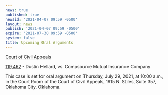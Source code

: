 ```yaml
---
news: true
published: true
newsid: '2021-04-07 09:59 -0500'
layout: news
publish: '2021-04-07 09:59 -0500'
expire: '2021-07-30 09:59 -0500'
system: false
title: Upcoming Oral Arguments
---
```

<u>Court of Civil Appeals</u>

[119,462](http://www.oscn.net/dockets/GetCaseInformation.aspx?db=appellate&number=119462) - Dustin Hellard, vs. Compsource Mutual Insurance Company

This case is set for oral argument on Thursday, July 29, 2021, at 10:00 a.m., in the Court Room of the Court of Civil Appeals, 1915 N. Stiles, Suite 357, Oklahoma City, Oklahoma.